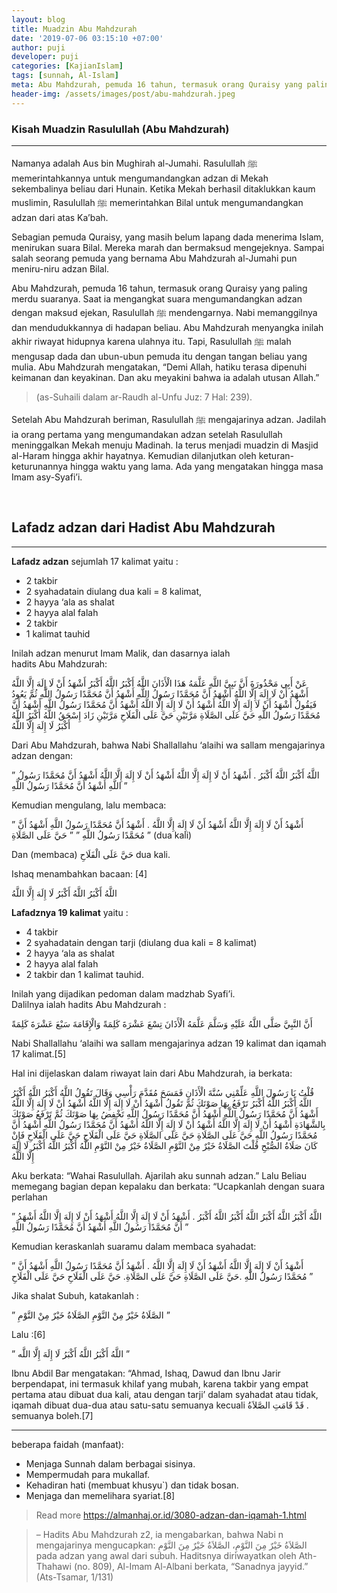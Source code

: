 ```yaml
---
layout: blog
title: Muadzin Abu Mahdzurah
date: '2019-07-06 03:15:10 +07:00'
author: puji
developer: puji
categories: [KajianIslam]
tags: [sunnah, Al-Islam]
meta: Abu Mahdzurah, pemuda 16 tahun, termasuk orang Quraisy yang paling merdu suaranya
header-img: /assets/images/post/abu-mahdzurah.jpeg
---
```


### Kisah Muadzin Rasulullah (Abu Mahdzurah)
***

Namanya adalah Aus bin Mughirah al-Jumahi. Rasulullah ﷺ memerintahkannya untuk mengumandangkan adzan di Mekah 
sekembalinya beliau dari Hunain.
Ketika Mekah berhasil ditaklukkan kaum muslimin, Rasulullah ﷺ memerintahkan Bilal untuk mengumandangkan adzan 
dari atas Ka’bah.

Sebagian pemuda Quraisy, yang masih belum lapang dada menerima Islam, menirukan suara Bilal. 
Mereka marah dan bermaksud mengejeknya. Sampai salah seorang pemuda yang bernama Abu Mahdzurah al-Jumahi pun 
meniru-niru adzan Bilal.

Abu Mahdzurah, pemuda 16 tahun, termasuk orang Quraisy yang paling merdu suaranya. Saat ia mengangkat suara 
mengumandangkan adzan dengan maksud ejekan, Rasulullah ﷺ mendengarnya. Nabi memanggilnya dan mendudukkannya 
di hadapan beliau. Abu Mahdzurah menyangka inilah akhir riwayat hidupnya karena ulahnya itu. Tapi, 
Rasulullah ﷺ malah mengusap dada dan ubun-ubun pemuda itu dengan tangan beliau yang mulia. Abu Mahdzurah mengatakan, 
“Demi Allah, hatiku terasa dipenuhi keimanan dan keyakinan. Dan aku meyakini bahwa ia adalah utusan Allah.”

<blockquote>
(as-Suhaili dalam ar-Raudh al-Unfu Juz: 7 Hal: 239).
</blockquote>

Setelah Abu Mahdzurah beriman, Rasulullah ﷺ mengajarinya adzan. 
Jadilah ia orang pertama yang mengumandakan adzan setelah Rasulullah meninggalkan Mekah menuju Madinah. 
Ia terus menjadi muadzin di Masjid al-Haram hingga akhir hayatnya. Kemudian dilanjutkan oleh keturan-keturunannya hingga waktu yang lama. 
Ada yang mengatakan hingga masa Imam asy-Syafi’i.
</details>
<br/>  

## Lafadz adzan dari Hadist Abu Mahdzurah
*    *    *

__Lafadz adzan__ sejumlah 17 kalimat yaitu :    
* 2 takbir  
* 2 syahadatain diulang dua kali = 8 kalimat,  
* 2 hayya ‘ala as shalat  
* 2 hayya alal falah  
* 2 takbir  
* 1 kalimat tauhid

Inilah adzan menurut Imam Malik, dan dasarnya ialah  
hadits Abu Mahdzurah:

عَنْ أَبِي مَحْذُورَةَ أَنَّ نَبِيَّ اللَّهِ عَلَّمَهُ هَذَا الْأَذَانَ اللَّهُ أَكْبَرُ اللَّهُ أَكْبَرُ أَشْهَدُ أَنْ لَا إِلَهَ إِلَّا اللَّهُ أَشْهَدُ أَنْ لَا إِلَهَ إِلَّا اللَّهُ أَشْهَدُ أَنَّ مُحَمَّدًا رَسُولُ اللَّهِ أَشْهَدُ أَنَّ مُحَمَّدًا رَسُولُ اللَّهِ ثُمَّ يَعُودُ فَيَقُولُ أَشْهَدُ أَنْ لَا إِلَهَ إِلَّا اللَّهُ أَشْهَدُ أَنْ لَا إِلَهَ إِلَّا اللَّهُ أَشْهَدُ أَنَّ مُحَمَّدًا رَسُولُ اللَّهِ أَشْهَدُ أَنَّ مُحَمَّدًا رَسُولُ اللَّهِ حَيَّ عَلَى الصَّلَاةِ مَرَّتَيْنِ حَيَّ عَلَى الْفَلَاحِ مَرَّتَيْنِ زَادَ إِسْحَقُ اللَّهُ أَكْبَرُ اللَّهُ أَكْبَرُ لَا إِلَهَ إِلَّا اللَّهُ

Dari Abu Mahdzurah, bahwa Nabi Shallallahu ‘alaihi wa sallam mengajarinya adzan dengan:

” اللَّهُ أَكْبَرُ اللَّهُ أَكْبَرُ . أَشْهَدُ أَنْ لَا إِلَهَ إِلَّا اللَّهُ أَشْهَدُ أَنْ لَا إِلَهَ إِلَّا اللَّهُ
أَشْهَدُ أَنَّ مُحَمَّدًا رَسُولُ اللَّهِ أَشْهَدُ أَنَّ مُحَمَّدًا رَسُولُ اللَّهِ ”

Kemudian mengulang, lalu membaca:

” أَشْهَدُ أَنْ لَا إِلَهَ إِلَّا اللَّهُ أَشْهَدُ أَنْ لَا إِلَهَ إِلَّا اللَّهُ . أَشْهَدُ أَنَّ مُحَمَّدًا رَسُولُ اللَّهِ أَشْهَدُ أَنَّ مُحَمَّدًا رَسُولُ اللَّهِ ”
” حَيَّ عَلَى الصَّلَاةِ ” (dua kali)

Dan (membaca) حَيَّ عَلَى الْفَلَاحِ dua kali.

Ishaq menambahkan bacaan: [4]

اللَّهُ أَكْبَرُ اللَّهُ أَكْبَرُ لَا إِلَهَ إِلَّا اللَّهُ

__Lafadznya 19 kalimat__ yaitu :  
* 4 takbir  
* 2 syahadatain dengan tarji (diulang dua kali = 8 kalimat)  
* 2 hayya ‘ala as shalat  
* 2 hayya alal falah  
* 2 takbir dan 1 kalimat tauhid.

Inilah yang dijadikan pedoman dalam madzhab Syafi’i.  
Dalilnya ialah hadits Abu Mahdzurah :

أَنَّ النَّبِيَّ صَلَّى اللَّهُ عَلَيْهِ وَسَلَّمَ عَلَّمَهُ الْأَذَانَ تِسْعَ عَشْرَةَ كَلِمَةً وَالْإِقَامَةَ سَبْعَ عَشْرَةَ كَلِمَةً

Nabi Shallallahu ‘alaihi wa sallam mengajarinya adzan 19 kalimat dan iqamah 17 kalimat.[5]

Hal ini dijelaskan dalam riwayat lain dari Abu Mahdzurah, ia berkata:

قُلْتُ يَا رَسُولَ اللَّهِ عَلِّمْنِي سُنَّةَ الْأَذَانِ فَمَسَحَ مُقَدَّمَ رَأْسِي وَقَالَ تَقُولُ اللَّهُ أَكْبَرُ اللَّهُ أَكْبَرُ اللَّهُ أَكْبَرُ اللَّهُ أَكْبَرُ تَرْفَعُ بِهَا صَوْتَكَ ثُمَّ تَقُولُ أَشْهَدُ أَنْ لَا إِلَهَ إِلَّا اللَّهُ أَشْهَدُ أَنْ لَا إِلَهَ إِلَّا اللَّهُ أَشْهَدُ أَنَّ مُحَمَّدًا رَسُولُ اللَّهِ أَشْهَدُ أَنَّ مُحَمَّدًا رَسُولُ اللَّهِ تَخْفِضُ بِهَا صَوْتَكَ ثُمَّ تَرْفَعُ صَوْتَكَ بِالشَّهَادَةِ أَشْهَدُ أَنْ لَا إِلَهَ إِلَّا اللَّهُ أَشْهَدُ أَنْ لَا إِلَهَ إِلَّا اللَّهُ أَشْهَدُ أَنَّ مُحَمَّدًا رَسُولُ اللَّهِ أَشْهَدُ أَنَّ مُحَمَّدًا رَسُولُ اللَّهِ حَيَّ عَلَى الصَّلَاةِ حَيَّ عَلَى الصَّلَاةِ حَيَّ عَلَى الْفَلَاحِ حَيَّ عَلَى الْفَلَاحِ فَإِنْ كَانَ صَلَاةُ الصُّبْحِ قُلْتَ الصَّلَاةُ خَيْرٌ مِنْ النَّوْمِ الصَّلَاةُ خَيْرٌ مِنْ النَّوْمِ اللَّهُ أَكْبَرُ اللَّهُ أَكْبَرُ لَا إِلَهَ إِلَّا اللَّهُ

Aku berkata: “Wahai Rasulullah. Ajarilah aku sunnah adzan.” Lalu Beliau memegang bagian depan kepalaku dan berkata: “Ucapkanlah dengan suara perlahan

” اللَّهُ أَكْبَرُ اللَّهُ أَكْبَرُ اللَّهُ أَكْبَرُ اللَّهُ أَكْبَرُ . أَشْهَدُ أَنْ لَا إِلَهَ إِلَّا اللَّهُ أَشْهَدُ أَنْ لَا إِلَهَ إِلَّا اللَّهُ
أَشْهَدُ أَنَّ مُحَمَّدًا رَسُولُ اللَّهِ أَشْهَدُ أَنَّ مُحَمَّدًا رَسُولُ اللَّهِ ”

Kemudian keraskanlah suaramu dalam membaca syahadat:

” أَشْهَدُ أَنْ لَا إِلَهَ إِلَّا اللَّهُ أَشْهَدُ أَنْ لَا إِلَهَ إِلَّا اللَّهُ .
أَشْهَدُ أَنَّ مُحَمَّدًا رَسُولُ اللَّهِ أَشْهَدُ أَنَّ مُحَمَّدًا رَسُولُ اللَّهِ .حَيَّ عَلَى الصَّلَاةِ حَيَّ عَلَى الصَّلَاةِ. حَيَّ عَلَى الْفَلَاحِ حَيَّ عَلَى الْفَلَاحِ ”

Jika shalat Subuh, katakanlah :

” الصَّلَاةُ خَيْرٌ مِنْ النَّوْمِ الصَّلَاةُ خَيْرٌ مِنْ النَّوْمِ ”

Lalu :[6]

” اللَّهُ أَكْبَرُ اللَّهُ أَكْبَرُ لَا إِلَهَ إِلَّا اللَّه ”

Ibnu Abdil Bar mengatakan: “Ahmad, Ishaq, Dawud dan Ibnu Jarir berpendapat, ini termasuk khilaf yang mubah, 
karena takbir yang empat pertama atau dibuat dua kali, atau dengan tarji’ dalam syahadat atau tidak, iqamah 
dibuat dua-dua atau satu-satu semuanya kecuali قَدْ قَامَتِ الصَّلاَةُ . semuanya boleh.[7]  

***  

   beberapa faidah (manfaat):
* Menjaga Sunnah dalam berbagai sisinya.  
* Mempermudah para mukallaf.  
* Kehadiran hati (membuat khusyu`) dan tidak bosan.  
* Menjaga dan memelihara syariat.[8]  

>Read more https://almanhaj.or.id/3080-adzan-dan-iqamah-1.html

   >– Hadits Abu Mahdzurah z2, ia mengabarkan, 
bahwa Nabi n mengajarinya mengucapkan: الصَّلاَةُ خَيْرٌ مِنَ النَّوْمِ، الصَّلاَةُ خَيْرٌ مِنَ النَّوْمِ  
pada adzan yang awal dari subuh. Haditsnya diriwayatkan oleh Ath-Thahawi (no. 809), 
Al-Imam Al-Albani berkata, “Sanadnya jayyid.”   
(Ats-Tsamar, 1/131)
